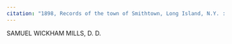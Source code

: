 ```yaml
---
citation: "1898, Records of the town of Smithtown, Long Island, N.Y. : with other ancient documents of historic value. Huntington NY, Long-Islander Print, p844, ancestry.com."
---
```

SAMUEL WICKHAM MILLS, D. D. 


